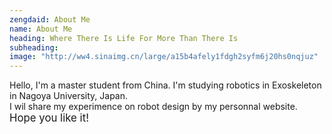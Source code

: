 ```yaml
---
zengdaid: About Me
name: About Me
heading: Where There Is Life For More Than There Is
subheading: 
image: "http://ww4.sinaimg.cn/large/a15b4afely1fdgh2syfm6j20hs0nqjuz"
---
```


Hello, I'm a master student from China. I'm studying robotics in Exoskeleton in Nagoya University, Japan.  
I wil share my experimence on robot design by my personnal website.   
<big>Hope you like it!</big>  



